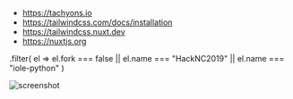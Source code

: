 - https://tachyons.io
- https://tailwindcss.com/docs/installation
- https://tailwindcss.nuxt.dev
- https://nuxtjs.org

.filter(
          el =>
            el.fork === false ||
            el.name === "HackNC2019" || el.name === "iole-python"
        )
        
        
![screenshot](https://raw.githubusercontent.com/Uvacoder/abclinks/main/screenshot-abclinks.png?token=GHSAT0AAAAAABZWJ5Q2OKCPAPSUAXRBBJY2Y4XFQ7Q)
